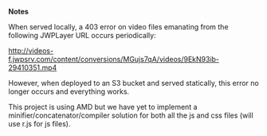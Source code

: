 **Notes**

When served locally, a 403 error on video files emanating from the following JWPLayer URL occurs periodically:

http://videos-f.jwpsrv.com/content/conversions/MGujs7qA/videos/9EkN93ib-29410351.mp4


However, when deployed to an S3 bucket and served statically, this error no longer occurs and everything works. 

This project is using AMD but we have yet to implement a minifier/concatenator/compiler solution for both all the js and css files (will use r.js for js files).




